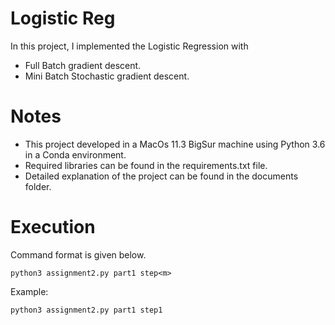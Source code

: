 # Logistic Reg
In this project, I implemented the Logistic Regression with
- Full Batch gradient descent. 
- Mini Batch Stochastic gradient descent.
# Notes
- This project developed in a MacOs 11.3 BigSur machine using Python 3.6 in a Conda environment.
- Required libraries can be found in the requirements.txt file.
- Detailed explanation of the project can be found in the documents folder.
#  Execution
Command format is given below.
```
python3 assignment2.py part1 step<m>
```
Example:
```
python3 assignment2.py part1 step1
```
